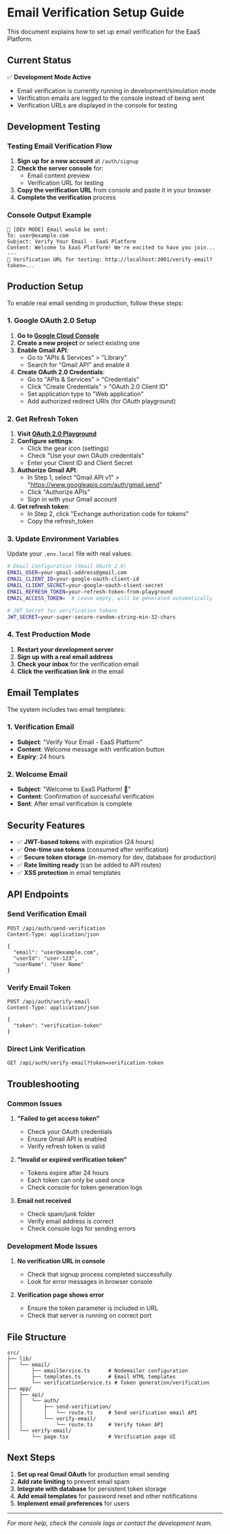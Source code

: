 # Email Verification Setup Guide

This document explains how to set up email verification for the EaaS Platform.

## Current Status

✅ **Development Mode Active**
- Email verification is currently running in development/simulation mode
- Verification emails are logged to the console instead of being sent
- Verification URLs are displayed in the console for testing

## Development Testing

### Testing Email Verification Flow

1. **Sign up for a new account** at `/auth/signup`
2. **Check the server console** for:
   - Email content preview
   - Verification URL for testing
3. **Copy the verification URL** from console and paste it in your browser
4. **Complete the verification** process

### Console Output Example
```
📧 [DEV MODE] Email would be sent:
To: user@example.com
Subject: Verify Your Email - EaaS Platform
Content: Welcome to EaaS Platform! We're excited to have you join...
---
🔗 Verification URL for testing: http://localhost:3001/verify-email?token=...
```

## Production Setup

To enable real email sending in production, follow these steps:

### 1. Google OAuth 2.0 Setup

1. **Go to [Google Cloud Console](https://console.cloud.google.com/)**
2. **Create a new project** or select existing one
3. **Enable Gmail API**:
   - Go to "APIs & Services" > "Library"
   - Search for "Gmail API" and enable it
4. **Create OAuth 2.0 Credentials**:
   - Go to "APIs & Services" > "Credentials"
   - Click "Create Credentials" > "OAuth 2.0 Client ID"
   - Set application type to "Web application"
   - Add authorized redirect URIs (for OAuth playground)

### 2. Get Refresh Token

1. **Visit [OAuth 2.0 Playground](https://developers.google.com/oauthplayground/)**
2. **Configure settings**:
   - Click the gear icon (settings)
   - Check "Use your own OAuth credentials"
   - Enter your Client ID and Client Secret
3. **Authorize Gmail API**:
   - In Step 1, select "Gmail API v1" > "https://www.googleapis.com/auth/gmail.send"
   - Click "Authorize APIs"
   - Sign in with your Gmail account
4. **Get refresh token**:
   - In Step 2, click "Exchange authorization code for tokens"
   - Copy the refresh_token

### 3. Update Environment Variables

Update your `.env.local` file with real values:

```bash
# Email Configuration (Gmail OAuth 2.0)
EMAIL_USER=your-gmail-address@gmail.com
EMAIL_CLIENT_ID=your-google-oauth-client-id
EMAIL_CLIENT_SECRET=your-google-oauth-client-secret
EMAIL_REFRESH_TOKEN=your-refresh-token-from-playground
EMAIL_ACCESS_TOKEN=  # Leave empty, will be generated automatically

# JWT Secret for verification tokens
JWT_SECRET=your-super-secure-random-string-min-32-chars
```

### 4. Test Production Mode

1. **Restart your development server**
2. **Sign up with a real email address**
3. **Check your inbox** for the verification email
4. **Click the verification link** in the email

## Email Templates

The system includes two email templates:

### 1. Verification Email
- **Subject**: "Verify Your Email - EaaS Platform"
- **Content**: Welcome message with verification button
- **Expiry**: 24 hours

### 2. Welcome Email
- **Subject**: "Welcome to EaaS Platform! 🎉"
- **Content**: Confirmation of successful verification
- **Sent**: After email verification is complete

## Security Features

- ✅ **JWT-based tokens** with expiration (24 hours)
- ✅ **One-time use tokens** (consumed after verification)
- ✅ **Secure token storage** (in-memory for dev, database for production)
- ✅ **Rate limiting ready** (can be added to API routes)
- ✅ **XSS protection** in email templates

## API Endpoints

### Send Verification Email
```http
POST /api/auth/send-verification
Content-Type: application/json

{
  "email": "user@example.com",
  "userId": "user-123",
  "userName": "User Name"
}
```

### Verify Email Token
```http
POST /api/auth/verify-email
Content-Type: application/json

{
  "token": "verification-token"
}
```

### Direct Link Verification
```http
GET /api/auth/verify-email?token=verification-token
```

## Troubleshooting

### Common Issues

1. **"Failed to get access token"**
   - Check your OAuth credentials
   - Ensure Gmail API is enabled
   - Verify refresh token is valid

2. **"Invalid or expired verification token"**
   - Tokens expire after 24 hours
   - Each token can only be used once
   - Check console for token generation logs

3. **Email not received**
   - Check spam/junk folder
   - Verify email address is correct
   - Check console logs for sending errors

### Development Mode Issues

1. **No verification URL in console**
   - Check that signup process completed successfully
   - Look for error messages in browser console

2. **Verification page shows error**
   - Ensure the token parameter is included in URL
   - Check that server is running on correct port

## File Structure

```
src/
├── lib/
│   └── email/
│       ├── emailService.ts      # Nodemailer configuration
│       ├── templates.ts         # Email HTML templates
│       └── verificationService.ts # Token generation/verification
├── app/
│   ├── api/
│   │   └── auth/
│   │       ├── send-verification/
│   │       │   └── route.ts     # Send verification email API
│   │       └── verify-email/
│   │           └── route.ts     # Verify token API
│   └── verify-email/
│       └── page.tsx             # Verification page UI
```

## Next Steps

1. **Set up real Gmail OAuth** for production email sending
2. **Add rate limiting** to prevent email spam
3. **Integrate with database** for persistent token storage
4. **Add email templates** for password reset and other notifications
5. **Implement email preferences** for users

---

*For more help, check the console logs or contact the development team.*